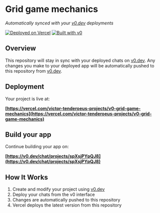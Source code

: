 # Grid game mechanics

*Automatically synced with your [v0.dev](https://v0.dev) deployments*

[![Deployed on Vercel](https://img.shields.io/badge/Deployed%20on-Vercel-black?style=for-the-badge&logo=vercel)](https://vercel.com/victor-tenderoeus-projects/v0-grid-game-mechanics)
[![Built with v0](https://img.shields.io/badge/Built%20with-v0.dev-black?style=for-the-badge)](https://v0.dev/chat/projects/spXsjPYpQJ8)

## Overview

This repository will stay in sync with your deployed chats on [v0.dev](https://v0.dev).
Any changes you make to your deployed app will be automatically pushed to this repository from [v0.dev](https://v0.dev).

## Deployment

Your project is live at:

**[https://vercel.com/victor-tenderoeus-projects/v0-grid-game-mechanics](https://vercel.com/victor-tenderoeus-projects/v0-grid-game-mechanics)**

## Build your app

Continue building your app on:

**[https://v0.dev/chat/projects/spXsjPYpQJ8](https://v0.dev/chat/projects/spXsjPYpQJ8)**

## How It Works

1. Create and modify your project using [v0.dev](https://v0.dev)
2. Deploy your chats from the v0 interface
3. Changes are automatically pushed to this repository
4. Vercel deploys the latest version from this repository